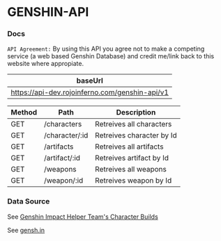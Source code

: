 # GENSHIN-API


### Docs

`API Agreement:` By using this API you agree not to make a competing service (a web based Genshin Database) and credit me/link back to this website where appropiate.

| baseUrl 
| ------ |
| https://api-dev.rojoinferno.com/genshin-api/v1 |

| Method | Path | Description |
| ------ | ------ | ------ |
| GET | /characters | Retreives all characters |
| GET | /character/:id | Retreives character by Id |
| GET | /artifacts | Retreives all artifacts |
| GET | /artifact/:id | Retreives artifact by Id |
| GET | /weapons | Retreives all weapons |
| GET | /weapon/:id | Retreives weapon by Id |


### Data Source
See [Genshin Impact Helper Team's Character Builds](https://docs.google.com/spreadsheets/d/1gNxZ2xab1J6o1TuNVWMeLOZ7TPOqrsf3SshP5DLvKzI/htmlview#)

See [gensh.in](https://www.gensh.in)
